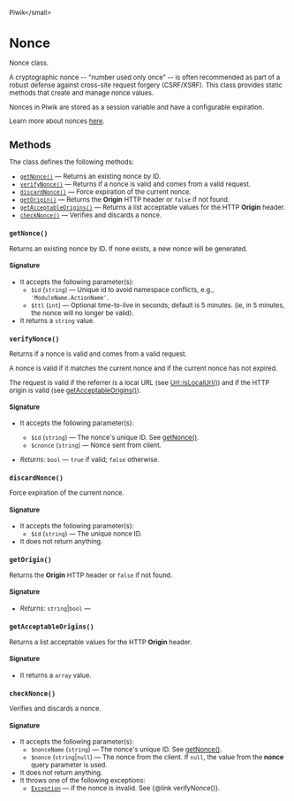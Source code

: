 <small>Piwik\</small>

Nonce
=====

Nonce class.

A cryptographic nonce -- "number used only once" -- is often recommended as
part of a robust defense against cross-site request forgery (CSRF/XSRF). This
class provides static methods that create and manage nonce values.

Nonces in Piwik are stored as a session variable and have a configurable expiration.

Learn more about nonces [here](http://en.wikipedia.org/wiki/Cryptographic_nonce).

Methods
-------

The class defines the following methods:

- [`getNonce()`](#getnonce) &mdash; Returns an existing nonce by ID.
- [`verifyNonce()`](#verifynonce) &mdash; Returns if a nonce is valid and comes from a valid request.
- [`discardNonce()`](#discardnonce) &mdash; Force expiration of the current nonce.
- [`getOrigin()`](#getorigin) &mdash; Returns the **Origin** HTTP header or `false` if not found.
- [`getAcceptableOrigins()`](#getacceptableorigins) &mdash; Returns a list acceptable values for the HTTP **Origin** header.
- [`checkNonce()`](#checknonce) &mdash; Verifies and discards a nonce.

<a name="getnonce" id="getnonce"></a>
<a name="getNonce" id="getNonce"></a>
### `getNonce()`

Returns an existing nonce by ID. If none exists, a new nonce will be generated.

#### Signature

-  It accepts the following parameter(s):
    - `$id` (`string`) &mdash;
       Unique id to avoid namespace conflicts, e.g., `'ModuleName.ActionName'`.
    - `$ttl` (`int`) &mdash;
       Optional time-to-live in seconds; default is 5 minutes. (ie, in 5 minutes, the nonce will no longer be valid).
- It returns a `string` value.

<a name="verifynonce" id="verifynonce"></a>
<a name="verifyNonce" id="verifyNonce"></a>
### `verifyNonce()`

Returns if a nonce is valid and comes from a valid request.

A nonce is valid if it matches the current nonce and if the current nonce
has not expired.

The request is valid if the referrer is a local URL (see [Url::isLocalUrl()](/api-reference/Piwik/Url#islocalurl))
and if the HTTP origin is valid (see [getAcceptableOrigins()](/api-reference/Piwik/Nonce#getacceptableorigins)).

#### Signature

-  It accepts the following parameter(s):
    - `$id` (`string`) &mdash;
       The nonce's unique ID. See [getNonce()](/api-reference/Piwik/Nonce#getnonce).
    - `$cnonce` (`string`) &mdash;
       Nonce sent from client.

- *Returns:*  `bool` &mdash;
    `true` if valid; `false` otherwise.

<a name="discardnonce" id="discardnonce"></a>
<a name="discardNonce" id="discardNonce"></a>
### `discardNonce()`

Force expiration of the current nonce.

#### Signature

-  It accepts the following parameter(s):
    - `$id` (`string`) &mdash;
       The unique nonce ID.
- It does not return anything.

<a name="getorigin" id="getorigin"></a>
<a name="getOrigin" id="getOrigin"></a>
### `getOrigin()`

Returns the **Origin** HTTP header or `false` if not found.

#### Signature


- *Returns:*  `string`|`bool` &mdash;
    

<a name="getacceptableorigins" id="getacceptableorigins"></a>
<a name="getAcceptableOrigins" id="getAcceptableOrigins"></a>
### `getAcceptableOrigins()`

Returns a list acceptable values for the HTTP **Origin** header.

#### Signature

- It returns a `array` value.

<a name="checknonce" id="checknonce"></a>
<a name="checkNonce" id="checkNonce"></a>
### `checkNonce()`

Verifies and discards a nonce.

#### Signature

-  It accepts the following parameter(s):
    - `$nonceName` (`string`) &mdash;
       The nonce's unique ID. See [getNonce()](/api-reference/Piwik/Nonce#getnonce).
    - `$nonce` (`string`|`null`) &mdash;
       The nonce from the client. If `null`, the value from the **nonce** query parameter is used.
- It does not return anything.
- It throws one of the following exceptions:
    - [`Exception`](http://php.net/class.Exception) &mdash; if the nonce is invalid. See {@link verifyNonce()}.

